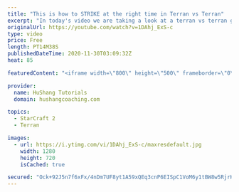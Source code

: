 ```yaml
---
title: "This is how to STRIKE at the right time in Terran vs Terran"
excerpt: "In today's video we are taking a look at a terran vs terran game I played that showcases some patience and how I like to calculate when it's the correct time to attack!  Coaching -------------------------------------------------------------------------- Website: https://www.hushangcoaching.com  Interested"
originalUrl: https://youtube.com/watch?v=1DAhj_ExS-c
type: video
price: Free
length: PT14M38S
publishedDateTime: 2020-11-30T03:09:32Z
heat: 85

featuredContent: "<iframe width=\"800\" height=\"500\" frameborder=\"0\" src=\"https://www.youtube.com/embed/1DAhj_ExS-c\" allow=\"accelerometer; autoplay; encrypted-media; gyroscope; picture-in-picture\" allowfullscreen></iframe>"

provider:
  name: HuShang Tutorials
  domain: hushangcoaching.com

topics:
  - StarCraft 2
  - Terran

images:
  - url: https://i.ytimg.com/vi/1DAhj_ExS-c/maxresdefault.jpg
    width: 1280
    height: 720
    isCached: true

secured: "Ock+92J5n7f6xFx/4nDm7UF8yt1A59xQEq3cnP6EISpC1VoM6y1tBW8w5RjrHOQyZ1zmQuWHej1VHL+f1dkB5jLLSW8/9F7xakkqVm5wSxpQ3KUkmfH38ljUo4LA4sG5zE7lF/R5hCIO7a17J2YAOTEKi9CgIqBXAFXRD28Ly0q0uPJaz4FInkPUukfuOFg0g03qqiamPPxLmOp4cpZih3MGwGjm1XTFd6ex8GDJqqI1LyyKDUBLevi1Q3QnGfHl8JCoClXiZ7XmxUY+xb/V4wdbhYdGp1gamS5QNPnlmnoxFzE1jfJmm7AMWznao+VH4DVwy9sEKxmIgxPvGqj63xiYCPgF9+IVCvTUgsHm5bWT6cmvTcZuAoshozDA1Q7XKTAhT5jYL+lY+ztkeqO1whjK9WiobNEpo/RZSARJnpg=;r5bCJeGlJ3ttONpq9VY7Qg=="
---
```


